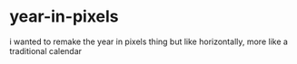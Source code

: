 # year-in-pixels
i wanted to remake the year in pixels thing but like horizontally, more like a traditional calendar

